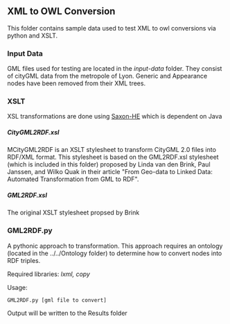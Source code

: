 ## XML to OWL Conversion
This folder contains sample data used to test XML to owl conversions via python and XSLT.

### Input Data
GML files used for testing are located in the _input-data_ folder. They consist of cityGML data from the metropole of Lyon. Generic and Appearance nodes have been removed from their XML trees.

### XSLT

XSL transformations are done using [Saxon-HE](http://saxon.sourceforge.net/) which is dependent on Java

##### CityGML2RDF.xsl
MCityGML2RDF is an XSLT stylesheet to transform CityGML 2.0 files into RDF/XML format. This stylesheet is based on the GML2RDF.xsl stylesheet (which is included in this folder) proposed by Linda van den Brink, Paul Janssen, and Wilko Quak in their article "From Geo-data to Linked Data: Automated Transformation from GML to RDF".

##### GML2RDF.xsl
The original XSLT stylesheet propsed by Brink

### GML2RDF.py
A pythonic approach to transformation. This approach requires an ontology (located in the ../../Ontology folder) to determine how to convert nodes into RDF triples.

Required libraries: _lxml, copy_

Usage:
```
GML2RDF.py [gml file to convert]
```

Output will be written to the Results folder